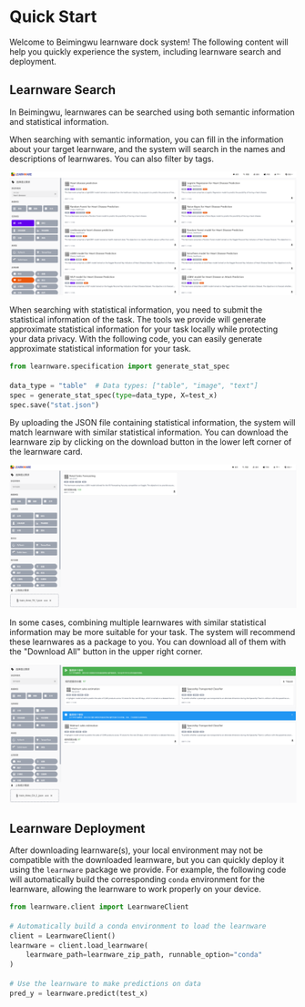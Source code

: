 # Quick Start

Welcome to Beimingwu learnware dock system! The following content will help you quickly experience the system, including learnware search and deployment.

## Learnware Search

In Beimingwu, learnwares can be searched using both semantic information and statistical information.

When searching with semantic information, you can fill in the information about your target learnware, and the system will search in the names and descriptions of learnwares. You can also filter by tags.

![image-20231112143044054](../../public/semantic_search.png)

When searching with statistical information, you need to submit the statistical information of the task. The tools we provide will generate approximate statistical information for your task locally while protecting your data privacy. With the following code, you can easily generate approximate statistical information for your task.

```python
from learnware.specification import generate_stat_spec

data_type = "table"  # Data types: ["table", "image", "text"]
spec = generate_stat_spec(type=data_type, X=test_x)
spec.save("stat.json")
```

By uploading the JSON file containing statistical information, the system will match learnware with similar statistical information. You can download the learnware zip by clicking on the download button in the lower left corner of the learnware card.

![image-20231112144212142](../../public/stat_search_single.png)

In some cases, combining multiple learnwares with similar statistical information may be more suitable for your task. The system will recommend these learnwares as a package to you. You can download all of them with the "Download All" button in the upper right corner.

![image-20231112144018312](../../public/stat_search_multiple.png)

## Learnware Deployment

After downloading learnware(s), your local environment may not be compatible with the downloaded learnware, but you can quickly deploy it using the `learnware` package we provide. For example, the following code will automatically build the corresponding `conda` environment for the learnware, allowing the learnware to work properly on your device.

```python
from learnware.client import LearnwareClient

# Automatically build a conda environment to load the learnware
client = LearnwareClient()
learnware = client.load_learnware(
    learnware_path=learnware_zip_path, runnable_option="conda"
)

# Use the learnware to make predictions on data
pred_y = learnware.predict(test_x)
```